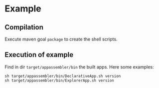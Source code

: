 # Example

## Compilation

Execute maven goal `package` to create the shell scripts.

## Execution of example

Find in dir `target/appassembler/bin` the built apps. Here some examples:

    sh target/appassembler/bin/DeclarativeApp.sh version
    sh target/appassembler/bin/ExplorerApp.sh version
    